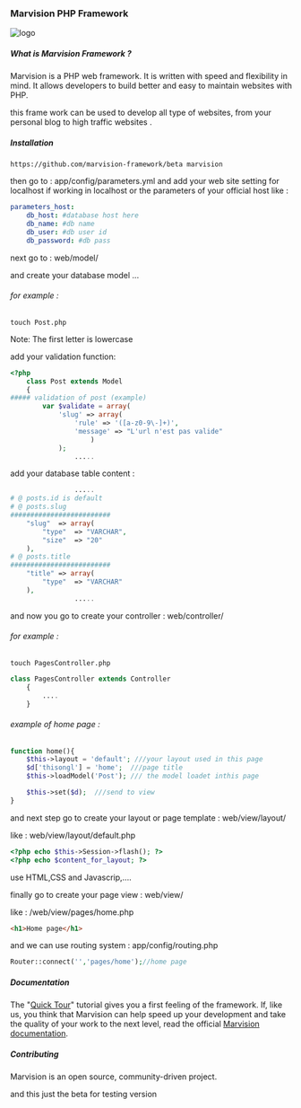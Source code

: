 
### Marvision PHP Framework 
![logo](http://s21.postimg.org/femk919yr/logo1.png) 

##### What is Marvision Framework ?

Marvision is a PHP web framework. It is written with speed and
flexibility in mind. It allows developers to build better and easy to maintain
websites with PHP.

this frame work can be used to develop all type of websites, from your personal blog
to high traffic websites .

##### Installation 

```git
https://github.com/marvision-framework/beta marvision
```
then go to : app/config/parameters.yml
and add your web site setting for localhost if working in localhost or the parameters of your official host like :

```yml
parameters_host:
    db_host: #database host here
    db_name: #db name 
    db_user: #db user id
    db_password: #db pass
```
next go to : web/model/

and create your database model ...
###### for example :

```git
touch Post.php
```
Note: The first letter is lowercase

add your validation function:
```php
<?php
	class Post extends Model
	{
##### validation of post (example)
		var $validate = array(
			'slug' => array(
				'rule' => '([a-z0-9\-]+)',
				'message' => "L'url n'est pas valide"
					)
			);	
				.....
```
add your database table content :
```php 
				.....
# @ posts.id is default 
# @ posts.slug 
#########################
	"slug" 	=> array(
		"type" 	=> "VARCHAR",
		"size" 	=> "20" 
	),
# @ posts.title
#########################
	"title" => array(
		"type" 	=> "VARCHAR" 
	),
				.....
```
and now you go to create your controller : web/controller/ 
###### for example :
```git
touch PagesController.php
```
```php
class PagesController extends Controller
	{
		....
	}
```
###### example of home page :
```php
function home(){
	$this->layout = 'default'; ///your layout used in this page
	$d['thisongl'] = 'home';  ///page title
	$this->loadModel('Post'); /// the model loadet inthis page

	$this->set($d);  ///send to view
}
```

and next step go to create your layout or page template : web/view/layout/

like : web/view/layout/default.php
```php
<?php echo $this->Session->flash(); ?>
<?php echo $content_for_layout; ?>
```
use HTML,CSS and Javascrip,....

finally go to create your page view : web/view/

like : /web/view/pages/home.php
 ```html
<h1>Home page</h1>
```
and we can use routing system : app/config/routing.php
 ```php
Router::connect('','pages/home');//home page 
```
##### Documentation 

The "[Quick Tour][1]" tutorial gives you a first feeling of the framework. If,
like us, you think that Marvision can help speed up your development and take
the quality of your work to the next level, read the official
[Marvision documentation][2].

##### Contributing 

Marvision is an open source, community-driven project.

and this just the beta for testing version

[1]: http://marwenhlaoui.com/
[2]: http://marwenhlaoui.com/
